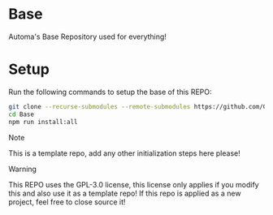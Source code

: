 # Base
Automa's Base Repository used for everything!

# Setup

Run the following commands to setup the base of this REPO:
```bash
git clone --recurse-submodules --remote-submodules https://github.com/GetAutomaApp/Base.git
cd Base
npm run install:all
```

> [!NOTE]
> This is a template repo, add any other initialization steps here please!

> [!WARNING]
> This REPO uses the GPL-3.0 license, this license only applies if you modify this and also use it as a template repo!
> If this repo is applied as a new project, feel free to close source it!

